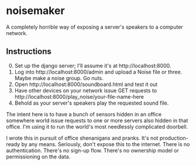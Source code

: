 # noisemaker

A completely horrible way of exposing a server's speakers to a computer network.

## Instructions

0) Set up the django server; I'll assume it's at http://localhost:8000.
1) Log into http://localhost:8000/admin and upload a Noise file or three. Maybe make a noise group. Go nuts.
2) Open http://localhost:8000/soundboard.html and test it out
3) Have other devices on your network issue GET requests to http://localhost:8000/play_noise/your-file-name-here
4) Behold as your server's speakers play the requested sound file.

The intent here is to have a bunch of sensors hidden in an office somewhere world issue requests to one or more 
servers also hidden in that office. I'm using it to run the world's most needlessly complicated doorbell.

I wrote this in pursuit of office shenanigans and pranks. It's not production-ready by any means. 
Seriously, don't expose this to the internet. There is no authentication. There's no sign-up flow. There's no
ownership model or permissioning on the data.

